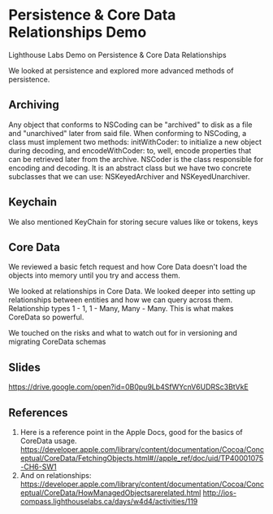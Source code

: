 # Persistence & Core Data Relationships Demo
Lighthouse Labs Demo on Persistence & Core Data Relationships

We looked at persistence and explored more advanced methods of persistence.

## Archiving
Any object that conforms to NSCoding can be "archived" to disk as a file and "unarchived" later from said file. When conforming to NSCoding, a class must implement two methods: initWithCoder: to initialize a new object during decoding, and encodeWithCoder: to, well, encode properties that can be retrieved later from the archive. NSCoder is the class responsible for encoding and decoding. It is an abstract class but we have two concrete subclasses that we can use: NSKeyedArchiver and NSKeyedUnarchiver.

## Keychain
We also mentioned KeyChain for storing secure values like or tokens, keys

## Core Data
We reviewed a basic fetch request and how Core Data doesn't load the objects into memory until you try and access them.

We looked at relationships in Core Data. We looked deeper into setting up relationships between entities and how we can query across them. Relationship types 1 - 1, 1 - Many, Many - Many. This is what makes CoreData so powerful.

We touched on the risks and what to watch out for in versioning and migrating CoreData schemas

## Slides
https://drive.google.com/open?id=0B0pu9Lb4SfWYcnV6UDRSc3BtVkE

## References
1. Here is a reference point in the Apple Docs, good for the basics of CoreData usage. https://developer.apple.com/library/content/documentation/Cocoa/Conceptual/CoreData/FetchingObjects.html#//apple_ref/doc/uid/TP40001075-CH6-SW1
2. And on relationships: https://developer.apple.com/library/content/documentation/Cocoa/Conceptual/CoreData/HowManagedObjectsarerelated.html http://ios-compass.lighthouselabs.ca/days/w4d4/activities/119
